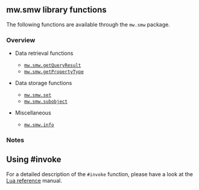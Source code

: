 ## mw.smw library functions

The following functions are available through the `mw.smw` package.

### Overview

- Data retrieval functions

    - [`mw.smw.getQueryResult`](mw.smw.getQueryResult.md)
    - [`mw.smw.getPropertyType`](mw.smw.getPropertyType.md)

- Data storage functions

    - [`mw.smw.set`](mw.smw.set.md)
    - [`mw.smw.subobject`](mw.smw.subobject.md)

- Miscellaneous

    - [`mw.smw.info`](mw.smw.info.md)

### Notes

## Using #invoke

For a detailed description of the `#invoke` function, please have a look at the [Lua reference][lua] manual.

[lua]: https://www.mediawiki.org/wiki/Extension:Scribunto/Lua_reference_manual
[api]: https://www.semantic-mediawiki.org/wiki/Serialization_%28JSON%29
[smwdoc]: https://www.semantic-mediawiki.org/wiki/Semantic_MediaWiki
